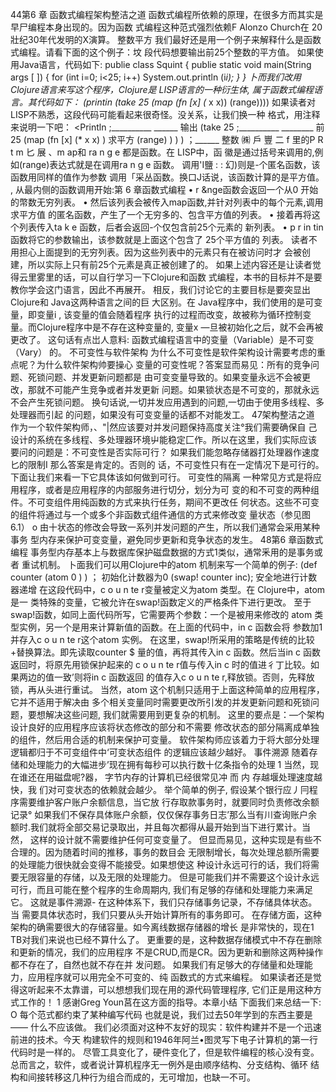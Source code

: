 44第6 章
函数式编程架构整洁之道
函数式编程所依赖的原理，在很多方而其实是早尸编程本身出现的。因为函数 
式编程这种范式强烈依赖F Alonzo Church在 20壯纪30年代发明的X演算。
整数平方
我们最好还是用一个例子来解释什么是函数式编程。请看下面的这个例子：坟
段代码想要输出前25个整数的平方值。
如果使用Java语言，代码如下:
publie class Squint { publie static void main(String args [ ]) { for (int i=0; i<25; i++) System.out.println (i*i);
}
}
卜而我们改用Clojure语言来写这个程序，Clojure是 LISP语言的一种衍生体, 
属于函数式编程语言。其代码如下：
(printin (take 25 (map (fn [x] (* x x)) (range))))
如果读者对LISP不熟悉，这段代码可能看起来很奇怪。没关系，让我们换一种 
格式，用注释来说明一下吧：
<Println ;__________ ______ 输出
(take 25 ;__________ ________ 前 25
(map (fn [x] (* x x) ) 求平方 (range) ) ) ) ；______ 整数
㈱ 戶 豐 二 f 里的P R t m 匕 展 、m ap和 ra n g e 都是函数。在 LISP中，函 徽是通过括号来调用的,例如(range)表达式就是在调用ra n g e 函数。 调用'I鹽 : : 幻)则是-个匿名函数，该函数用同样的值作为参数 
调用「采丛函数。换口J话说，该函数计算的是平方值。
, 从最内侧的函数调用开始:第 6 章函数式编程
• r &nge函数会返回一个从0 开始的幣数无穷列表。 • 然后该列表会被传入map函数,并针对列表中的每个元素,调用求平方值 的匿名函数，产生了一个无穷多的、包含平方值的列表。
• 接着再将这个列表传入ta k e 函数，后者会返回-个仅包含前25个元素的 新列表。
• p r in tin 函数将它的参数输出，该参数就是上面这个包含了 25个平方值的 列表。
读者不用担心上面提到的无穷列表。因为这些列表中的元素只有在被访问时才 
会被创建，所以实际上只有前25个元素是真正被创建了的。
如果上述内容还是让读者觉得云里雾里的话，可以自行学习一下Clojure和函数 
式编程，本书的目标并不是要教你学会这门语言，因此不再展开。
相反，我们讨论它的主要目标是要突显出Clojure和 Java这两种语言之间的巨 大区别。在 Java程序中，我们使用的是可变量，即变量i , 该变量的值会随着程序 执行的过程而改变，故被称为循环控制变量。而Clojure程序中是不存在这种变量的, 变量x —旦被初始化之后，就不会再被更改了。 这句话有点岀人意料: 函数式编程语言中的变量（Variable）是不可变（Vary）
的。
不可变性与软件架构
为什么不可变性是软件架构设计需要考虑的重点呢？为什么软件架构帅要操心 
变量的可变性呢？答案显而易见：所有的竞争问题、死锁问题、并发更新问题都是 
由可变变量导致的。如果变量永远不会被更改，那就不可能产生竞争或者并发更新 
问题。如果锁状态是不可变的，那就永远不会产生死锁问题。
换句话说,一切并发应用遇到的问题,一切由于使用多线程、多处理器而引起
的问题，如果没有可变变量的话都不对能发工。
47架构整洁之道
作为一个软件架构师，、"|然应该要对并发问题保持高度关注°我们需要确保自 
己设计的系统在多线程、多处理器环境屮能稳定匚作。所以在这里，我们实际应该 
要问的问题是：不可变性是否实际可行？
如果我们能忽略存储器打处理器作速度匕的限制I 那么答案是肯定的。否则的 
话，不可变性只有在一定情况下是可行的。
下面让我们来看一下它具体该如何做到可行。
可变性的隔离
一种常见方式是将应用程序，或者是应用程序的内部服务进行切分，划分为可 
变的和不可变的两种组件。不可变组件用纯函数的方式来执行任务，期间不更改任 
何状态。这些不可变的组件将通过与一个或多个非函数式组件通信的方式来修改变 
量状态（参见图6.1） o
由十状态的修改会导致一系列并发问题的产生，所以我们通常会采用某种事务 
型内存来保护可变变量，避免同步更新和竞争状态的发生。
48第6 章函数式编程
事务型内存基本上与数据库保护磁盘数据的方式1类似，通常釆用的是事务或者 
重试机制。
卜面我们可以用Clojure中的atom 机制来写一个简单的例子:
(def counter (atom 0 ) ) ； 初始化计数器为0 (swap! counter inc); 安全地进行计数器递增
在这段代码中，c o u n te r变量被定义为atom 类型。在 Clojure中，atom 是一 
类特殊的变量，它被允许在swap!函数定义的严格条件下进行更改。 至于swap!函数，如同上面代码所写，它需要两个参数：一个是被用来修改的 atom 类型实例，另一个是用来计算新值的函数。在上面的代码中，in c 函数会将 
参数加1 并存入c o u n te r这个atom 实例。
在这里，swap!所采用的策略是传统的比较+替换算法。即先读取counter $ 量的值，再将其传入in c 函数。然后当in c 函数返回时，将原先用锁保护起来的 c o u n te r值与传入in c 时的值进彳丁比较。如果两边的值一致’则将in c 函数返回 的值存入c o u n te r,释放锁。否则，先释放锁，再从头进行重试。 当然，atom 这个机制只适用于上面这种简单的应用程序，它并不适用于解决由 多个相关变量同时需要更改所引发的并发更新问题和死锁问题，要想解决这些问题, 
我们就需要用到更复杂的机制。
这里的要点是：―个架构设计良好的应用程序应该将状态修改的部分和不需要 
修改状态的部分隔离成单独的组件，然后用合适的机制来保护可变量。
软件架构师应该着力于将大部分处理逻辑都归于不可变组件中‘可变状态组件
的逻辑应该越少越好。
事件溯源
随着存储和处理能力的大幅进步’现在拥有每秒可以执行数十亿条指令的处理
1 当然，现在谁还在用磁盘呢?器， 字节内存的计算机已经很常见冲 而 内 存越堰处理速度越快，我 
们对可变状态的依赖就会越少。
举个简单的例子,
假设某个银行应丿冃程序需要维护客户账户余额信息，当它放
行存取款事务时，就要同时负责修改余额记录°
如果我们不保存具体账户余额，仅仅保存事务日志’那么当有川查询账户余 
额时.我们就将全部交易记录取出，并且每次都得从最开始到当下进行累计。当然， 
这样的设计就不需要维护任何可变变量了。
但显而易见，这种实现是有些不合理的。因为随着时间的推移，事务的数目会 
无限制增长，每次处理总额所需要的处理能力很快就会变得不能接受。如果想使这 
种设计永远可行的话，我们将需要无限容量的存储，以及无限的处理能力。
但是可能我们并不需要这个设计永远可行，而且可能在整个程序的生命周期内, 
我们有足够的存储和处理能力来满足它。
这就是事件溯源- 在这种体系下，我们只存储事务记录，不存储具体状态。当
需要具体状态时，我们只要从头开始计算所有的事务即可。
在存储方面，这种架构的确需要很大的存储容量。如今离线数据存储器的增长 
是非常快的，现在1 TB对我们来说也已经不算什么了。
更重要的是，这种数据存储模式中不存在删除和更新的情况，我们的应用程序 
不是CRUD,而是CR。因为更新和删除这两种操作都不存在了，自然也就不存在并 
发问题。
如果我们有足够大的存储量和处理能力，应用程序就可以用完全不可变的、纯 
函数式的方式来编程。
如果读者还是觉得这听起来不太靠谱，可以想想我们现在用的源代码管理程序, 
它们正是用这种方式工作的！
1 感谢Greg Youn莒在这方面的指导。本章小结
下面我们来总结一下:
O
每个范式都约束了某种编写代码
也就是说，我们过去50年学到的东西主要是—— 什么不应该做。
我们必须面对这种不友好的现实：软件构建并不是一个迅速前进的技术。今天 
构建软件的规则和1946年阿兰•图灵写下电子计算机的第一行代码时是一样的。 
尽管工具变化了，硬件变化了，但是软件编程的核心没有变。
总而言之，软件，或者说计算机程序无一例外是由顺序结构、分支结构、循环
结构和间接转移这几种行为组合而成的，无可增加，也缺一不可。